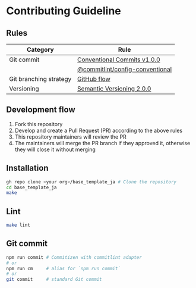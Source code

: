 # Contributing Guideline

## Rules

| Category               | Rule                                                                                                                                         |
| ---------------------- | -------------------------------------------------------------------------------------------------------------------------------------------- |
| Git commit             | [Conventional Commits v1.0.0](https://www.conventionalcommits.org/en/v1.0.0/)                                                                |
|                        | [@commitlint/config-conventional](https://github.com/conventional-changelog/commitlint/tree/master/%40commitlint/config-conventional#readme) |
| Git branching strategy | [GitHub flow](https://docs.github.com/en/get-started/quickstart/github-flow)                                                                 |
| Versioning             | [Semantic Versioning 2.0.0](https://semver.org/spec/v2.0.0.html)                                                                             |

## Development flow

<!-- textlint-disable japanese/sentence-length -->
1. Fork this repository
2. Develop and create a Pull Request (PR) according to the above rules
3. This repository maintainers will review the PR
4. The maintainers will merge the PR branch if they approved it, otherwise they will close it without merging
<!-- textlint-enable japanese/sentence-length -->

## Installation

```sh
gh repo clone <your org>/base_template_ja # Clone the repository
cd base_template_ja
make
```

## Lint

```sh
make lint
```

## Git commit

```sh
npm run commit # Commitizen with commitlint adapter
# or
npm run cm     # alias for `npm run commit`
# or
git commit     # standard Git commit
```
